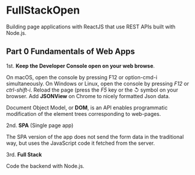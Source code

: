 # FullStackOpen
Building page applications with ReactJS that use REST APIs built with Node.js.

## Part 0 Fundamentals of Web Apps
1st. **Keep the Developer Console open on your web browse**. 

On macOS, open the console by pressing F12 or option-cmd-i simultaneously. On Windows or Linux, open the console by pressing *F12* or *ctrl-shift-i*. Reload the page (press the *F5* key or the ↺ symbol on your browser. Add **JSONView** on Chrome to nicely formatted Json data.

Document Object Model, or **DOM**, is an API enables programmatic modification of the element trees corresponding to web-pages.

2nd. **SPA** (Single page app)

The SPA version of the app does not send the form data in the traditional way, but uses the JavaScript code it fetched from the server.

3rd. **Full Stack** 

Code the backend with Node.js.



